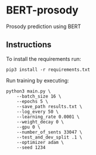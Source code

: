 # BERT-prosody
Prosody prediction using BERT

## Instructions

To install the requirements run:

```console
pip3 install -r requirements.txt
```

Run training by executing:

```console
python3 main.py \
    --batch_size 16 \
    --epochs 5 \
    --save_path results.txt \
    --log_every 50 \
    --learning_rate 0.0001 \
    --weight_decay 0 \
    --gpu 0 \
    --number_of_sents 33047 \
    --test_and_dev_split .1 \
    --optimizer adam \
    --seed 1234
```
